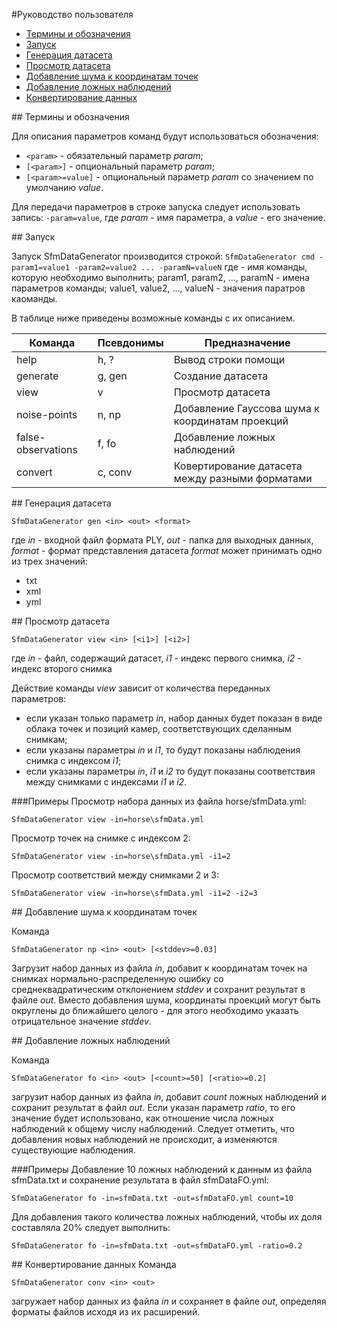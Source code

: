 #Руководство пользователя
 * [Термины и обозначения](#terms)
 * [Запуск](#run)
 * [Генерация датасета](#gen)
 * [Просмотр датасета](#view)
 * [Добавление шума к координатам точек](#noise)
 * [Добавление ложных наблюдений](#fobs)
 * [Конвертирование данных](#conv)
 
##<a name="terms"></a> Термины и обозначения

Для описания параметров команд будут использоваться обозначения:
 * `<param>` - обязательный параметр *param*;
 * `[<param>]` - опциональный параметр *param*;
 * `[<param>=value]` - опциональный параметр *param* со значением по умолчанию *value*.

Для передачи параметров в строке запуска следует использовать запись:
`-param=value`, где *param* - имя параметра, а *value* - его значение.

##<a name="run"></a> Запуск 

Запуск SfmDataGenerator производится строкой:
`SfmDataGenerator cmd -param1=value1 -param2=value2 ... -paramN=valueN`
 где <cmd> - имя команды, которую необходимо выполнить;
 param1, param2, ..., paramN - имена параметров команды;
 value1, value2, ..., valueN - значения паратров каоманды.
 
 В таблице ниже приведены возможные команды с их описанием.
 
 Команда           |Псевдонимы|Предназначение                                 |
 ------------------|----------|-----------------------------------------------|
 help              |h, ?      |Вывод строки помощи                            |
 generate          |g, gen    |Создание датасета                              |
 view              |v         |Просмотр датасета                              |
 noise-points      |n, np     |Добавление Гауссова шума к координатам проекций|
 false-observations|f, fo     |Добавление ложных наблюдений                   |
 convert           |c, conv   |Ковертирование датасета между разными форматами|
 
 
##<a name="gen"></a> Генерация датасета
 
 `SfmDataGenerator gen <in> <out> <format>`
 
 где *in* - входной файл формата PLY, *out* - папка для выходных данных, *format* - формат представления датасета
 *format* может принимать одно из трех значений:
  * txt
  * xml
  * yml
  
##<a name="view"></a> Просмотр датасета

`SfmDataGenerator view <in> [<i1>] [<i2>]`

где *in* - файл, содержащий датасет, *i1* - индекс первого снимка, *i2* - индекс второго снимка

Действие команды *view* зависит от количества переданных параметров:
 * если указан только параметр *in*, набор данных будет показан в виде облака точек и позиций камер, соответствующих сделанным снимкам; 
 * если указаны параметры *in* и *i1*, то будут показаны наблюдения снимка с индексом *i1*;
 * если указаны параметры *in*, *i1* и *i2* то будут показаны соответствия между снимками с индексами *i1* и *i2*.
 
###Примеры
Просмотр набора данных из файла horse/sfmData.yml:

`SfmDataGenerator view -in=horse\sfmData.yml`


Просмотр точек на снимке с индексом 2:

`SfmDataGenerator view -in=horse\sfmData.yml -i1=2`


Просмотр соответствий между снимками 2 и 3:

`SfmDataGenerator view -in=horse\sfmData.yml -i1=2 -i2=3`

##<a name="noise"></a> Добавление шума к координатам точек

Команда

`SfmDataGenerator np <in> <out> [<stddev>=0.03]`

Загрузит набор данных из файла *in*, добавит к координатам точек на снимках нормально-распределенную ошибку со среднеквадратическим
отклонением *stddev* и сохранит результат в файле *out*. Вместо добавления шума, координаты проекций могут быть округлены до ближайшего 
целого - для этого необходимо указать отрицательное значение *stddev*.

##<a name="fobs"></a> Добавление ложных наблюдений

Команда

`SfmDataGenerator fo <in> <out> [<count>=50] [<ratio>=0.2]`

загрузит набор данных из файла *in*, добавит *count* ложных наблюдений и сохранит результат в файл *out*. Если указан параметр *ratio*, 
то его значение будет использовано, как отношение числа ложных наблюдений к общему числу наблюдений. Следует отметить, что добавления
новых наблюдений не происходит, а изменяются существующие наблюдения.

###Примеры
Добавление 10 ложных наблюдений к данным из файла sfmData.txt и сохранение результата в файл sfmDataFO.yml:

`SfmDataGenerator fo -in=sfmData.txt -out=sfmDataFO.yml count=10`

Для добавления такого количества ложных наблюдений, чтобы их доля составляла 20% следует выполнить:

`SfmDataGenerator fo -in=sfmData.txt -out=sfmDataFO.yml -ratio=0.2`

##<a name="conv"></a> Конвертирование данных
Команда

`SfmDataGenerator conv <in> <out>`

загружает набор данных из файла *in* и сохраняет в файле *out*, определяя форматы файлов исходя из их расширений.












 

